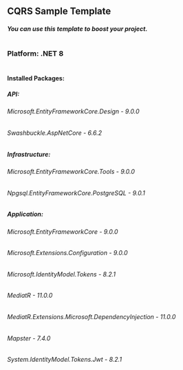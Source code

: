 ## CQRS Sample Template
##### **You can use this template to boost your project.**
#
### Platform: .NET 8
#
#### Installed Packages:
##### API:
###### Microsoft.EntityFrameworkCore.Design - 9.0.0
###### Swashbuckle.AspNetCore - 6.6.2
##
##### Infrastructure:
###### Microsoft.EntityFrameworkCore.Tools - 9.0.0
###### Npgsql.EntityFrameworkCore.PostgreSQL - 9.0.1
##
##### Application:
###### Microsoft.EntityFrameworkCore - 9.0.0
###### Microsoft.Extensions.Configuration - 9.0.0
###### Microsoft.IdentityModel.Tokens - 8.2.1
###### MediatR - 11.0.0
###### MediatR.Extensions.Microsoft.DependencyInjection - 11.0.0
###### Mapster - 7.4.0
###### System.IdentityModel.Tokens.Jwt - 8.2.1